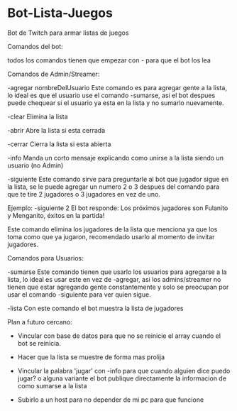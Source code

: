 # Bot-Lista-Juegos
Bot de Twitch para armar listas de juegos

Comandos del bot:

todos los comandos tienen que empezar con - para que el bot los lea

Comandos de Admin/Streamer:

-agregar nombreDelUsuario
Este comando es para agregar gente a la lista, lo ideal es que el usuario use el comando -sumarse, asi el bot despues puede chequear si el usuario ya esta en la lista y no sumarlo nuevamente.

-clear
Elimina la lista 

-abrir
Abre la lista si esta cerrada

-cerrar 
Cierra la lista si esta abierta

-info
Manda un corto mensaje explicando como unirse a la lista siendo un usuario (no Admin)

-siguiente
Este comando sirve para preguntarle al bot que jugador sigue en la lista, se le puede agregar un numero 2 o 3 despues del comando para que te tire 2 jugadores o 3 jugadores en vez de uno. 

Ejemplo: -siguiente 2
El bot responde: Los próximos jugadores son Fulanito y Menganito, éxitos en la partida!

Este comando elimina los jugadores de la lista que menciona ya que los toma como que ya jugaron, recomendado usarlo al momento de invitar jugadores.

Comandos para Usuarios:

-sumarse 
Este comando tienen que usarlo los usuarios para agregarse a la lista, lo ideal es usar este en vez de -agregar, asi los admins/streamer no tienen que estar agregando gente constantemente y solo se preocupan por usar el comando -siguiente para ver quien sigue.

-lista
Con este comando el bot muestra la lista de jugadores 



Plan a futuro cercano:

- Vincular con base de datos para que no se reinicie el array cuando el bot se reinicia.

- Hacer que la lista se muestre de forma mas prolija 

- Vincular la palabra 'jugar' con -info para que cuando alguien dice puedo jugar? o alguna variante el bot publique directamente la informacion de como sumarse a la lista

- Subirlo a un host para no depender de mi pc para que funcione
